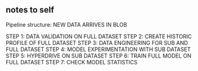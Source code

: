 ## notes to self

Pipeline structure:
NEW DATA ARRIVES IN BLOB

STEP 1: DATA VALIDATION ON FULL DATASET
STEP 2: CREATE HISTORIC PROFILE OF FULL DATASET
STEP 3: DATA ENGINEERING FOR SUB AND FULL DATASET
STEP 4: MODEL EXPERIMENTATION WITH SUB DATASET
STEP 5: HYPERDRIVE ON SUB  DATASET
STEP 6: TRAIN FULL MODEL ON FULL DATASET
STEP 7: CHECK MODEL STATISTICS